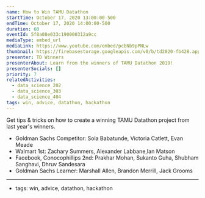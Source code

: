 ```yaml
---
name: How to Win TAMU Datathon
startTime: October 17, 2020 13:00:00-500
endTime: October 17, 2020 14:00:00-500
duration: 60
eventId: 5f8a08e033c190000312a9cc
mediaType: embed_url
mediaLink: https://www.youtube.com/embed/pcbNb9pPNLw
thumbnail: https://firebasestorage.googleapis.com/v0/b/td2020-fb428.appspot.com/o/competitor_1.jpg?alt=media&token=83994921-1653-431f-b5c7-63362f709230
presenter: TD Winners
presenterAbout: Learn from the winners of TAMU Datathon 2019!
presenterSocials: []
priority: 7
relatedActivities:
  - data_science_202
  - data_science_303
  - data_science_404
tags: win, advice, datathon, hackathon
---
```


Get tips & tricks on how to create a winning TAMU Datathon project from last year's winners.

- Goldman Sachs Competitor: Sola Babatunde, Victoria Catlett, Evan Meade
- Walmart 1st: Zachary Summers, Alexander Labbane,Ian Matson
- Facebook, Conocophillips 2nd: Prakhar Mohan, Sukanto Guha, Shubham Sanghavi, Dhruv Sandesara
- Goldman Sachs Learner: Marshall Allen, Brandon Merrill, Jack Grooms

---

- tags: win, advice, datathon, hackathon
